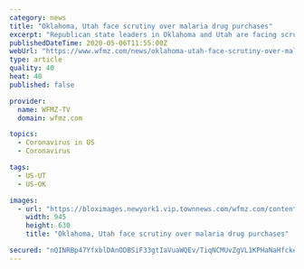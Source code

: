 ```yaml
---
category: news
title: "Oklahoma, Utah face scrutiny over malaria drug purchases"
excerpt: "Republican state leaders in Oklahoma and Utah are facing scrutiny for spending millions of dollars combined to purchase malaria drugs promoted by President Trump to treat"
publishedDateTime: 2020-05-06T11:55:00Z
webUrl: "https://www.wfmz.com/news/oklahoma-utah-face-scrutiny-over-malaria-drug-purchases/article_cde761f2-9a49-51c1-aec1-a2f50699414d.html"
type: article
quality: 40
heat: 40
published: false

provider:
  name: WFMZ-TV
  domain: wfmz.com

topics:
  - Coronavirus in US
  - Coronavirus

tags:
  - US-UT
  - US-OK

images:
  - url: "https://bloximages.newyork1.vip.townnews.com/wfmz.com/content/tncms/assets/v3/editorial/d/bc/dbc629fe-5fe5-5c1f-8670-23485b7d2317/5ea333e7a2ff0.image.jpg?resize=945%2C630"
    width: 945
    height: 630
    title: "Oklahoma, Utah face scrutiny over malaria drug purchases"

secured: "nQINRBp47YfxblDAnODBSiF33gtIaVuaWQEv/TiqNCMUvZgVL1KPHaNaHfckeWPod5S4nQtjBExRS0aW1xSaRlQ2wF6A4ffjjRqBNwe+FjS4yOJSW+rjYTgOzSMTHCqeZLTQnBrf7gvCm7yC0xgI9D5Mf+yONOc99o2zhoh579+3Jk8bz4MJ+qVOpZN+KnwaxOLZi7oNI1p38NMAZNMNQrWE1g1PQkfmLgZyEHSIdl8bdsatFHCKGt1KMnVU6vdxBlq+cmav+ev1gZmJCcpobC3oBRdsYmsRW1hHvK/n13l1EzaC228PkuE372c9emBf;8L5vHPfSv1OINntHzZG3Lg=="
---
```


